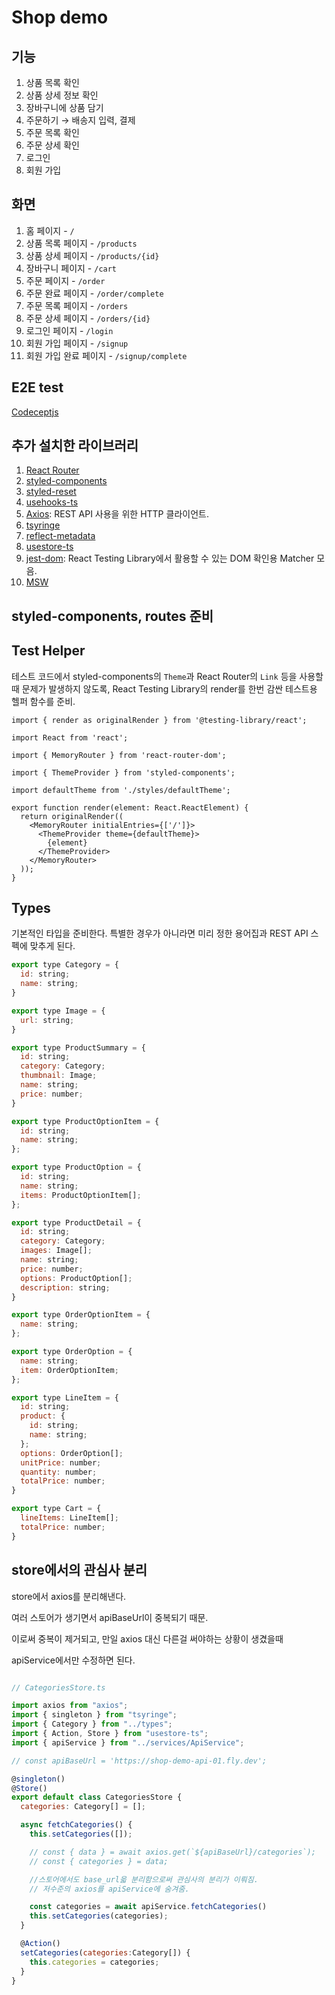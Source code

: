 # Shop demo

## 기능

1. 상품 목록 확인
2. 상품 상세 정보 확인
3. 장바구니에 상품 담기
4. 주문하기 → 배송지 입력, 결제
5. 주문 목록 확인
6. 주문 상세 확인
7. 로그인
8. 회원 가입

## 화면

1. 홈 페이지 - `/`
2. 상품 목록 페이지 - `/products`
3. 상품 상세 페이지 - `/products/{id}`
4. 장바구니 페이지 - `/cart`
5. 주문 페이지 - `/order`
6. 주문 완료 페이지 - `/order/complete`
7. 주문 목록 페이지 - `/orders`
8. 주문 상세 페이지 - `/orders/{id}`
9. 로그인 페이지 - `/login`
10. 회원 가입 페이지 - `/signup`
11. 회원 가입 완료 페이지 - `/signup/complete`

## E2E test

[Codeceptjs](https://github.com/heyho00/shop-demo/blob/main/markdowns/codeceptjs.md)

## 추가 설치한 라이브러리

1. [React Router](https://github.com/remix-run/react-router)
2. [styled-components](https://github.com/styled-components/styled-components)
3. [styled-reset](https://github.com/zacanger/styled-reset)
4. [usehooks-ts](https://github.com/juliencrn/usehooks-ts)
5. [Axios](https://github.com/axios/axios): REST API 사용을 위한 HTTP 클라이언트.
6. [tsyringe](https://github.com/microsoft/tsyringe)
7. [reflect-metadata](https://github.com/rbuckton/reflect-metadata)
8. [usestore-ts](https://github.com/seed2whale/usestore-ts)
9. [jest-dom](https://github.com/testing-library/jest-dom): React Testing Library에서 활용할 수 있는 DOM 확인용 Matcher 모음.
10. [MSW](https://github.com/mswjs/msw)

## styled-components, routes 준비

## Test Helper

테스트 코드에서 styled-components의 `Theme`과 React Router의 `Link` 등을 사용할 때 문제가 발생하지 않도록, React Testing Library의 render를 한번 감싼 테스트용 헬퍼 함수를 준비.

```tsx
import { render as originalRender } from '@testing-library/react';

import React from 'react';

import { MemoryRouter } from 'react-router-dom';

import { ThemeProvider } from 'styled-components';

import defaultTheme from './styles/defaultTheme';

export function render(element: React.ReactElement) {
  return originalRender((
    <MemoryRouter initialEntries={['/']}>
      <ThemeProvider theme={defaultTheme}>
        {element}
      </ThemeProvider>
    </MemoryRouter>
  ));
}
```

## Types

기본적인 타입을 준비한다. 특별한 경우가 아니라면 미리 정한 용어집과 REST API 스펙에 맞추게 된다.

```js
export type Category = {
  id: string;
  name: string;
}

export type Image = {
  url: string;
}

export type ProductSummary = {
  id: string;
  category: Category;
  thumbnail: Image;
  name: string;
  price: number;
}

export type ProductOptionItem = {
  id: string;
  name: string;
};

export type ProductOption = {
  id: string;
  name: string;
  items: ProductOptionItem[];
};

export type ProductDetail = {
  id: string;
  category: Category;
  images: Image[];
  name: string;
  price: number;
  options: ProductOption[];
  description: string;
}

export type OrderOptionItem = {
  name: string;
};

export type OrderOption = {
  name: string;
  item: OrderOptionItem;
};

export type LineItem = {
  id: string;
  product: {
    id: string;
    name: string;
  };
  options: OrderOption[];
  unitPrice: number;
  quantity: number;
  totalPrice: number;
}

export type Cart = {
  lineItems: LineItem[];
  totalPrice: number;
}
```

## store에서의 관심사 분리

store에서 axios를 분리해낸다.

여러 스토어가 생기면서 apiBaseUrl이 중복되기 때문.

이로써 중복이 제거되고, 만일 axios 대신 다른걸 써야하는 상황이 생겼을때

apiService에서만 수정하면 된다.

```js

// CategoriesStore.ts

import axios from "axios";
import { singleton } from "tsyringe";
import { Category } from "../types";
import { Action, Store } from "usestore-ts";
import { apiService } from "../services/ApiService";

// const apiBaseUrl = 'https://shop-demo-api-01.fly.dev';

@singleton()
@Store()
export default class CategoriesStore {
  categories: Category[] = [];

  async fetchCategories() {
    this.setCategories([]);

    // const { data } = await axios.get(`${apiBaseUrl}/categories`);
    // const { categories } = data;

    //스토어에서도 base_url읇 분리함으로써 관심사의 분리가 이뤄짐.
    // 저수준의 axios를 apiService에 숨겨줌.

    const categories = await apiService.fetchCategories()
    this.setCategories(categories);
  }

  @Action()
  setCategories(categories:Category[]) {
    this.categories = categories;
  }
}
```

